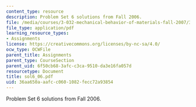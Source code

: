 ```yaml
---
content_type: resource
description: Problem Set 6 solutions from Fall 2006.
file: /media/courses/3-032-mechanical-behavior-of-materials-fall-2007/36aa650aaafcc0601082fecc72a93854_sol6_06.pdf
file_type: application/pdf
learning_resource_types:
- Assignments
license: https://creativecommons.org/licenses/by-nc-sa/4.0/
ocw_type: OCWFile
parent_title: Assignments
parent_type: CourseSection
parent_uid: 6f50cb68-3afc-c3ca-9510-da3e16fa057d
resourcetype: Document
title: sol6_06.pdf
uid: 36aa650a-aafc-c060-1082-fecc72a93854
---
```

Problem Set 6 solutions from Fall 2006.